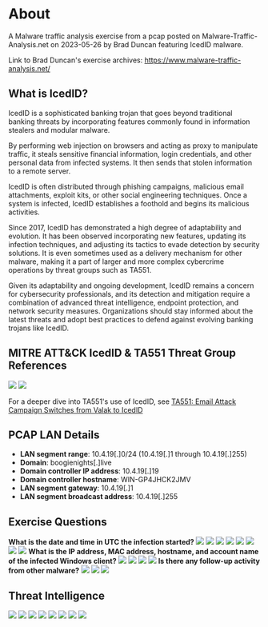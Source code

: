 # About
A Malware traffic analysis exercise from a pcap posted on Malware-Traffic-Analysis.net on 2023-05-26 by Brad Duncan featuring IcedID malware.

Link to Brad Duncan's exercise archives: https://www.malware-traffic-analysis.net/
## What is IcedID?
IcedID is a sophisticated banking trojan that goes beyond traditional banking threats by incorporating features commonly found in information stealers and modular malware.

By performing web injection on browsers and acting as proxy to manipulate traffic, it steals sensitive financial information, login credentials, and other personal data from infected systems. It then sends that stolen information to a remote server.

IcedID is often distributed through phishing campaigns, malicious email attachments, exploit kits, or other social engineering techniques. Once a system is infected, IcedID establishes a foothold and begins its malicious activities.

Since 2017, IcedID has demonstrated a high degree of adaptability and evolution. It has been observed incorporating new features, updating its infection techniques, and adjusting its tactics to evade detection by security solutions. It is even sometimes used as a delivery mechanism for other malware, making it a part of larger and more complex cybercrime operations by threat groups such as TA551.

Given its adaptability and ongoing development, IcedID remains a concern for cybersecurity professionals, and its detection and mitigation require a combination of advanced threat intelligence, endpoint protection, and network security measures. Organizations should stay informed about the latest threats and adopt best practices to defend against evolving banking trojans like IcedID.

## MITRE ATT&CK IcedID & TA551 Threat Group References
![](img/IcedID.png)
![](img/group.png)

For a deeper dive into TA551's use of IcedID, see [TA551: Email Attack Campaign Switches from Valak to IcedID](https://unit42.paloaltonetworks.com/ta551-shathak-icedid/)

## PCAP LAN Details 
- **LAN segment range**: 10.4.19[.]0/24 (10.4.19[.]1 through 10.4.19[.]255)
- **Domain**: boogienights[.]live
- **Domain controller IP address**: 10.4.19[.]19
- **Domain controller hostname**: WIN-GP4JHCK2JMV
- **LAN segment gateway**: 10.4.19[.]1
- **LAN segment broadcast address**: 10.4.19[.]255

## Exercise Questions
**What is the date and time in UTC the infection started?**
![](img/endpoints.png)
![](img/self.png)
![](img/selfproof.png)
![](img/contact2.png)
![](img/get.png)
![](img/stream.png)
![](img/goog2.png)
![](img/goog3.png)
**What is the IP address, MAC address, hostname, and account name of the infected Windows client?**
![](img/csilva2.png)
![](img/host+mac.png)
![](img/group.png)
![](img/group.png)
**Is there any follow-up activity from other malware?**
![](img/back3.png)
![](img/back.png)
![](img/back2.png)

## Threat Intelligence
![](img/cotec.png)
![](img/goog.png)
![](img/haus.png)
![](img/hopsc2.png)
![](img/mal.png)
![](img/skan.png)
![](img/skig.png)
![](img/spaker.png)

